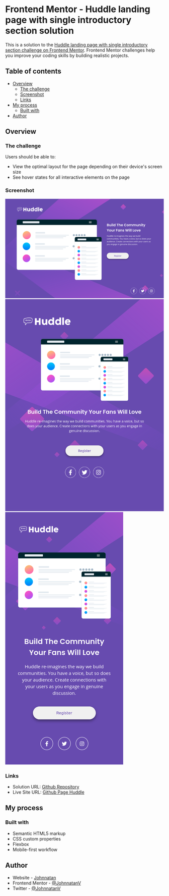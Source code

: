 # Frontend Mentor - Huddle landing page with single introductory section solution

This is a solution to the [Huddle landing page with single introductory section challenge on Frontend Mentor](https://www.frontendmentor.io/challenges/huddle-landing-page-with-a-single-introductory-section-B_2Wvxgi0). Frontend Mentor challenges help you improve your coding skills by building realistic projects.

## Table of contents

- [Overview](#overview)
  - [The challenge](#the-challenge)
  - [Screenshot](#screenshot)
  - [Links](#links)
- [My process](#my-process)
  - [Built with](#built-with)
- [Author](#author)

## Overview

### The challenge

Users should be able to:

- View the optimal layout for the page depending on their device's screen size
- See hover states for all interactive elements on the page

### Screenshot

![Desktop](./screenshot/desktop.png)
![Tablet](./screenshot/tablet.png)
![Mobile](./screenshot/mobile.png)

### Links

- Solution URL: [Github Repository](https://github.com/JohnnatanV/huddle-landing.page)
- Live Site URL: [Github Page Huddle](https://johnnatanv.github.io/huddle-landing.page/)

## My process

### Built with

- Semantic HTML5 markup
- CSS custom properties
- Flexbox
- Mobile-first workflow

## Author

- Website - [Johnnatan](https://github.com/JohnnatanV)
- Frontend Mentor - [@JohnnatanV](https://www.frontendmentor.io/profile/JohnnatanV)
- Twitter - [@JohnnatanV](https://twitter.com/JohnnatanV)
